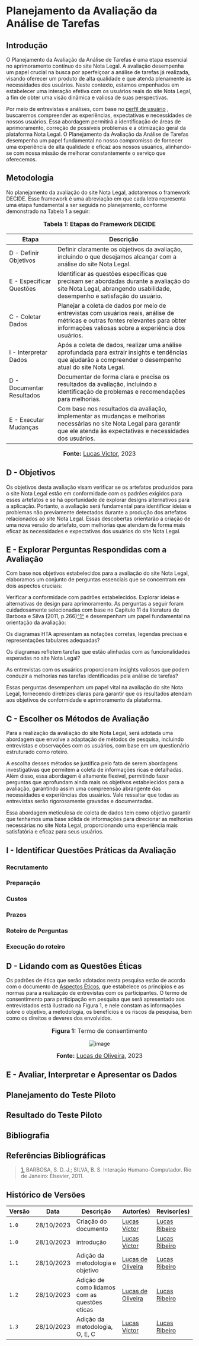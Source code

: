 # Planejamento da Avaliação da Análise de Tarefas

## Introdução

O Planejamento da Avaliação da Análise de Tarefas é uma etapa essencial no aprimoramento contínuo do site Nota Legal. A avaliação desempenha um papel crucial na busca por aperfeiçoar a análise de tarefas já realizada, visando oferecer um produto de alta qualidade e que atenda plenamente às necessidades dos usuários. Neste contexto, estamos empenhados em estabelecer uma interação efetiva com os usuários reais do site Nota Legal, a fim de obter uma visão dinâmica e valiosa de suas perspectivas.

Por meio de entrevistas e análises, com base no [perfil de usuário](https://github.com/Interacao-Humano-Computador/2023.2-NotaLegal/blob/main/docs/analise%20de%20requisitos/perfil_usuario.md#perfil-de-usu%C3%A1rio) , buscaremos compreender as experiências, expectativas e necessidades de nossos usuários. Essa abordagem permitirá a identificação de áreas de aprimoramento, correção de possíveis problemas e a otimização geral da plataforma Nota Legal. O Planejamento da Avaliação da Análise de Tarefas desempenha um papel fundamental no nosso compromisso de fornecer uma experiência de alta qualidade e eficaz aos nossos usuários, alinhando-se com nossa missão de melhorar constantemente o serviço que oferecemos.

## Metodologia

No planejamento da avaliação do site Nota Legal, adotaremos o framework DECIDE. Esse framework é uma abreviação em que cada letra representa uma etapa fundamental a ser seguida no planejamento, conforme demonstrado na Tabela 1 a seguir:



<div align="center">
<font size="3"><p style="text-align: center"><b>Tabela 1: Etapas do Framework DECIDE</b> </p></font>


| Etapa                      | Descrição                                                                                                  |
|----------------------------|------------------------------------------------------------------------------------------------------------|
| D - Definir Objetivos      | Definir claramente os objetivos da avaliação, incluindo o que desejamos alcançar com a análise do site Nota Legal.                |
| E - Especificar Questões   | Identificar as questões específicas que precisam ser abordadas durante a avaliação do site Nota Legal, abrangendo usabilidade, desempenho e satisfação do usuário. |
| C - Coletar Dados          | Planejar a coleta de dados por meio de entrevistas com usuários reais, análise de métricas e outras fontes relevantes para obter informações valiosas sobre a experiência dos usuários. |
| I - Interpretar Dados      | Após a coleta de dados, realizar uma análise aprofundada para extrair insights e tendências que ajudarão a compreender o desempenho atual do site Nota Legal. |
| D - Documentar Resultados  | Documentar de forma clara e precisa os resultados da avaliação, incluindo a identificação de problemas e recomendações para melhorias. |
| E - Executar Mudanças      | Com base nos resultados da avaliação, implementar as mudanças e melhorias necessárias no site Nota Legal para garantir que ele atenda às expectativas e necessidades dos usuários. |

<font size="3"><p style="text-align: center"><b>Fonte:</b> <a href="https://github.com/Lucas13032003">Lucas Víctor</a>, 2023</p></font>
</div>

## D - Objetivos

Os objetivos desta avaliação visam verificar se os artefatos produzidos para o site Nota Legal estão em conformidade com os padrões exigidos para esses artefatos e se há oportunidade de explorar designs alternativos para a aplicação. Portanto, a avaliação será fundamental para identificar ideias e problemas não previamente detectados durante a produção dos artefatos relacionados ao site Nota Legal. Essas descobertas orientarão a criação de uma nova versão do artefato, com melhorias que atendam de forma mais eficaz às necessidades e expectativas dos usuários do site Nota Legal.


## E - Explorar Perguntas Respondidas com a Avaliação

Com base nos objetivos estabelecidos para a avaliação do site Nota Legal, elaboramos um conjunto de perguntas essenciais que se concentram em dois aspectos cruciais:

Verificar a conformidade com padrões estabelecidos.
Explorar ideias e alternativas de design para aprimoramento.
As perguntas a seguir foram cuidadosamente selecionadas com base no Capítulo 11 da literatura de Barbosa e Silva (2011, p.266)<a id="anchor_1" href="#REF1">^1^</a> e desempenham um papel fundamental na orientação da avaliação:

Os diagramas HTA apresentam as notações corretas, legendas precisas e representações tabulares adequadas?

Os diagramas refletem tarefas que estão alinhadas com as funcionalidades esperadas no site Nota Legal?

As entrevistas com os usuários proporcionam insights valiosos que podem conduzir a melhorias nas tarefas identificadas pela análise de tarefas?

Essas perguntas desempenham um papel vital na avaliação do site Nota Legal, fornecendo diretrizes claras para garantir que os resultados atendam aos objetivos de conformidade e aprimoramento da plataforma.

## C - Escolher os Métodos de Avaliação

Para a realização da avaliação do site Nota Legal, será adotada uma abordagem que envolve a adaptação de métodos de pesquisa, incluindo entrevistas e observações com os usuários, com base em um questionário estruturado como roteiro.

A escolha desses métodos se justifica pelo fato de serem abordagens investigativas que permitem a coleta de informações ricas e detalhadas. Além disso, essa abordagem é altamente flexível, permitindo fazer perguntas que aprofundam ainda mais os objetivos estabelecidos para a avaliação, garantindo assim uma compreensão abrangente das necessidades e experiências dos usuários. Vale ressaltar que todas as entrevistas serão rigorosamente gravadas e documentadas.

Essa abordagem meticulosa de coleta de dados tem como objetivo garantir que tenhamos uma base sólida de informações para direcionar as melhorias necessárias no site Nota Legal, proporcionando uma experiência mais satisfatória e eficaz para seus usuários.

## I - Identificar Questões Práticas da Avaliação

### Recrutamento

### Preparação

### Custos

### Prazos

### Roteiro de Perguntas

### Execução do roteiro

## D - Lidando com as Questões Éticas

Os padrões de ética que serão adotados nesta pesquisa estão de acordo com o documento de [Aspectos Éticos](https://github.com/Interacao-Humano-Computador/2023.2-NotaLegal/blob/main/docs/analise%20de%20requisitos/aspectos-eticos.md), que estabelece os princípios e as normas para a realização de entrevistas com os participantes. O termo de consentimento para participação em pesquisa que será apresentado aos entrevistados está ilustrado na Figura 1, e nele constam as informações sobre o objetivo, a metodologia, os benefícios e os riscos da pesquisa, bem como os direitos e deveres dos envolvidos.
<div align="center">
<font size="3"><p style="text-align: center"><b>Figura 1:</b> Termo de consentimento</p></font>

![image](https://github.com/Interacao-Humano-Computador/2023.2-NotaLegal/assets/100947807/75b3a948-e43d-467f-b3e6-6b44c0de9190)

<font size="3"><p style="text-align: center"><b>Fonte:</b> <a href="https://github.com/LucasOliveiraDiasMarquesFerreira">Lucas de Oliveira</a>, 2023</p></font>
</div>



## E - Avaliar, Interpretar e Apresentar os Dados

## Planejamento do Teste Piloto

## Resultado do Teste Piloto

## Bibliografia

## Referências Bibliográficas

> <a id="REF1" href="#anchor_1">1.</a> BARBOSA, S. D. J.; SILVA, B. S. Interação Humano-Computador. Rio de Janeiro: Elsevier, 2011.

## Histórico de Versões

| Versão | Data       | Descrição                                 | Autor(es)                                        | Revisor(es)                                      |
| ------ | ---------- | ----------------------------------------- | ------------------------------------------------ | ------------------------------------------------ |
| `1.0`  | 28/10/2023 | Criação do documento                      | [Lucas Víctor](https://github.com/Lucas13032003) | [Lucas Ribeiro](https://github.com/lucassouzs)   |
| `1.0`  | 28/10/2023 | introdução                     | [Lucas Víctor](https://github.com/Lucas13032003) | [Lucas Ribeiro](https://github.com/lucassouzs)   |
| `1.1`  | 28/10/2023 | Adição da metodologia e objetivo                     | [Lucas de Oliveira](https://github.com/LucasOliveiraDiasMarquesFerreira) | [Lucas Ribeiro](https://github.com/lucassouzs)   |
| `1.2`  | 28/10/2023 | Adição de como lidamos com as questões eticas                     | [Lucas de Oliveira](https://github.com/LucasOliveiraDiasMarquesFerreira) | [Lucas Ribeiro](https://github.com/lucassouzs)   |
| `1.3`  | 28/10/2023 | Adição da metodologia, O, E, C   | [Lucas Víctor](https://github.com/Lucas13032003) | [Lucas Ribeiro](https://github.com/lucassouzs)   |

